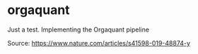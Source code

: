 # orgaquant
Just a test. Implementing the Orgaquant pipeline

Source: https://www.nature.com/articles/s41598-019-48874-y
